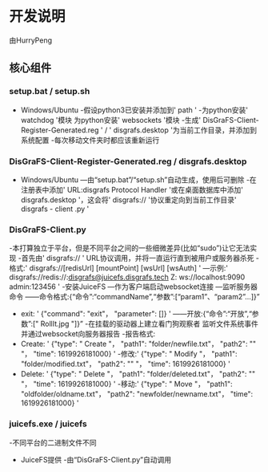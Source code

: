 # 开发说明

由HurryPeng

## 核心组件

### setup.bat / setup.sh

- Windows/Ubuntu
-假设python3已安装并添加到' path '
-为python安装' watchdog '模块
为python安装' websockets '模块
-生成' DisGraFS-Client-Register-Generated.reg ' / ' disgrafs.desktop '为当前工作目录，并添加到系统配置
-每次移动文件夹时都应该重新运行

### DisGraFS-Client-Register-Generated.reg / disgrafs.desktop

- Windows/Ubuntu
—由“setup.bat”/“setup.sh”自动生成，使用后可删除
-在注册表中添加' URL:disgrafs Protocol Handler '或在桌面数据库中添加' disgrafs.desktop '，这会将' disgrafs:// '协议重定向到当前工作目录' disgrafs - client .py '

### DisGraFS-Client.py

-本打算独立于平台，但是不同平台之间的一些细微差异(比如“sudo”)让它无法实现
-首先由' disgrafs:// ' URL协议调用，并将一直运行直到被用户或服务器杀死
-格式:' disgrafs://[redisUrl] [mountPoint] [wsUrl] [wsAuth] '
—示例:' disgrafs://redis://:disgrafs@juicefs.disgrafs.tech Z: ws://localhost:9090 admin:123456 '
-安装JuiceFS
—作为客户端启动websocket连接
—监听服务器命令
——命令格式:{“命令”:“commandName”,“参数”:[“param1”、“param2”…]}”
- exit: ' {"command": "exit"， "parameter": []} '
——开放:{“命令”:“开放”,“参数”:[" RollIt.jpg "]}”
-在挂载的驱动器上建立看门狗观察者
监听文件系统事件并通过websocket向服务器报告
-报告格式:
- Create: ' {"type": " Create "， "path1": "folder/newfile.txt"， "path2": "" "， "time": 1619926181000} '
-修改:' {"type": " Modify "， "path1": "folder/modified.txt"， "path2": "" "， "time": 1619926181000} '
- Delete: ' {"type": " Delete "， "path1": "folder/deleted.txt"， "path2": "" "， "time": 1619926181000} '
-移动:' {"type": " Move "， "path1": "oldfolder/oldname.txt"， "path2": "newfolder/newname.txt"， "time": 1619926181000} '

### juicefs.exe / juicefs

-不同平台的二进制文件不同
- JuiceFS提供
-由“DisGraFS-Client.py”自动调用
